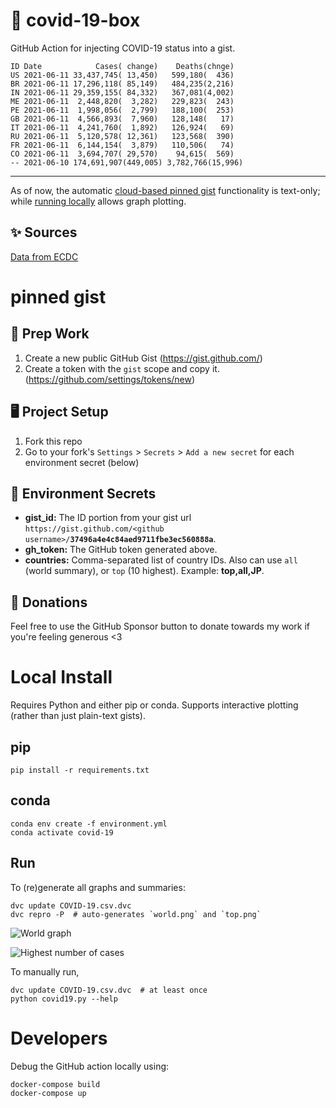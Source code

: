 # 🏥 covid-19-box

GitHub Action for injecting COVID-19 status into a gist.

```
ID Date            Cases( change)    Deaths(chnge)
US 2021-06-11 33,437,745( 13,450)   599,180(  436)
BR 2021-06-11 17,296,118( 85,149)   484,235(2,216)
IN 2021-06-11 29,359,155( 84,332)   367,081(4,002)
ME 2021-06-11  2,448,820(  3,282)   229,823(  243)
PE 2021-06-11  1,998,056(  2,799)   188,100(  253)
GB 2021-06-11  4,566,893(  7,960)   128,148(   17)
IT 2021-06-11  4,241,760(  1,892)   126,924(   69)
RU 2021-06-11  5,120,578( 12,361)   123,568(  390)
FR 2021-06-11  6,144,154(  3,879)   110,506(   74)
CO 2021-06-11  3,694,707( 29,570)    94,615(  569)
-- 2021-06-10 174,691,907(449,005) 3,782,766(15,996)
```

---

As of now, the automatic [cloud-based pinned gist](#pinned-gist) functionality is text-only;
while [running locally](#local-install) allows graph plotting.

## ✨ Sources

[Data from ECDC](https://www.ecdc.europa.eu/en/publications-data/download-todays-data-geographic-distribution-covid-19-cases-worldwide)

# pinned gist

## 🎒 Prep Work
1. Create a new public GitHub Gist (https://gist.github.com/)
1. Create a token with the `gist` scope and copy it. (https://github.com/settings/tokens/new)

## 🖥 Project Setup
1. Fork this repo
1. Go to your fork's `Settings` > `Secrets` > `Add a new secret` for each environment secret (below)

## 🤫 Environment Secrets
- **gist_id:** The ID portion from your gist url `https://gist.github.com/<github username>/`**`37496a4e4c84aed9711fbe3ec560888a`**.
- **gh_token:** The GitHub token generated above.
- **countries:** Comma-separated list of country IDs. Also can use `all` (world summary), or `top` (10 highest). Example: **top,all,JP**.

## 💸 Donations

Feel free to use the GitHub Sponsor button to donate towards my work if you're feeling generous <3

# Local Install

Requires Python and either pip or conda. Supports interactive plotting (rather than just plain-text gists).

## pip

```
pip install -r requirements.txt
```

## conda

```
conda env create -f environment.yml
conda activate covid-19
```

## Run

To (re)generate all graphs and summaries:

```
dvc update COVID-19.csv.dvc
dvc repro -P  # auto-generates `world.png` and `top.png`
```

![World graph](world.png)

![Highest number of cases](top.png)

To manually run,

```
dvc update COVID-19.csv.dvc  # at least once
python covid19.py --help
```

# Developers

Debug the GitHub action locally using:

```
docker-compose build
docker-compose up
```
